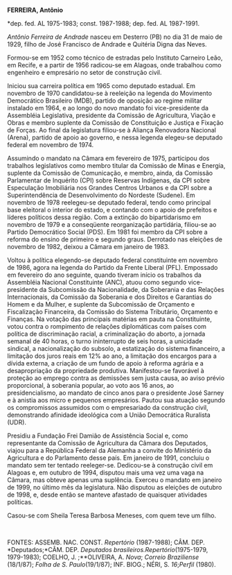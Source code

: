 **FERREIRA, Antônio**

\*dep. fed. AL 1975-1983; const. 1987-1988; dep. fed. AL 1987-1991.

*Antônio Ferreira de Andrade* nasceu em Desterro (PB) no dia 31 de maio
de 1929, filho de José Francisco de Andrade e Quitéria Digna das Neves.

Formou-se em 1952 como técnico de estradas pelo Instituto Carneiro Leão,
em Recife, e a partir de 1956 radicou-se em Alagoas, onde trabalhou como
engenheiro e empresário no setor de construção civil.

Iniciou sua carreira política em 1965 como deputado estadual. Em
novembro de 1970 candidatou-se à reeleição na legenda do Movimento
Democrático Brasileiro (MDB), partido de oposição ao regime militar
instalado em 1964, e ao longo do novo mandato foi vice-presidente da
Assembléia Legislativa, presidente da Comissão de Agricultura, Viação e
Obras e membro suplente da Comissão de Constituição e Justiça e Fixação
de Forças. Ao final da legislatura filiou-se à Aliança Renovadora
Nacional (Arena), partido de apoio ao governo, e nessa legenda elegeu-se
deputado federal em novembro de 1974.

Assumindo o mandato na Câmara em fevereiro de 1975, participou dos
trabalhos legislativos como membro titular da Comissão de Minas e
Energia, suplente da Comissão de Comunicação, e membro, ainda, da
Comissão Parlamentar de Inquérito (CPI) sobre Reservas Indígenas, da CPI
sobre Especulação Imobiliária nos Grandes Centros Urbanos e da CPI sobre
a Superintendência de Desenvolvimento do Nordeste (Sudene). Em novembro
de 1978 reelegeu-se deputado federal, tendo como principal base
eleitoral o interior do estado, e contando com o apoio de prefeitos e
líderes políticos dessa região. Com a extinção do bipartidarismo em
novembro de 1979 e a conseqüente reorganização partidária, filiou-se ao
Partido Democrático Social (PDS). Em 1981 foi membro da CPI sobre a
reforma do ensino de primeiro e segundo graus. Derrotado nas eleições de
novembro de 1982, deixou a Câmara em janeiro de 1983.

Voltou à política elegendo-se deputado federal constituinte em novembro
de 1986, agora na legenda do Partido da Frente Liberal (PFL). Empossado
em fevereiro do ano seguinte, quando tiveram início os trabalhos da
Assembléia Nacional Constituinte (ANC), atuou como segundo
vice-presidente da Subcomissão da Nacionalidade, da Soberania e das
Relações Internacionais, da Comissão da Soberania e dos Direitos e
Garantias do Homem e da Mulher, e suplente da Subcomissão de Orçamento e
Fiscalização Financeira, da Comissão do Sistema Tributário, Orçamento e
Finanças. Na votação das principais matérias em pauta na Constituinte,
votou contra o rompimento de relações diplomáticas com países com
política de discriminação racial, a criminalização do aborto, a jornada
semanal de 40 horas, o turno ininterrupto de seis horas, a unicidade
sindical, a nacionalização do subsolo, a estatização do sistema
financeiro, a limitação dos juros reais em 12% ao ano, a limitação dos
encargos para a dívida externa, a criação de um fundo de apoio à reforma
agrária e a desapropriação da propriedade produtiva. Manifestou-se
favorável à proteção ao emprego contra as demissões sem justa causa, ao
aviso prévio proporcional, à soberania popular, ao voto aos 16 anos, ao
presidencialismo, ao mandato de cinco anos para o presidente José Sarney
e à anistia aos micro e pequenos empresários. Pautou sua atuação segundo
os compromissos assumidos com o empresariado da construção civil,
demonstrando afinidade ideológica com a União Democrática Ruralista
(UDR).

Presidiu a Fundação Frei Damião de Assistência Social e, como
representante da Comissão de Agricultura da Câmara dos Deputados, viajou
para a República Federal da Alemanha a convite do Ministério da
Agricultura e do Parlamento desse país. Em janeiro de 1991, concluiu o
mandato sem ter tentado reeleger-se. Dedicou-se à construção civil em
Alagoas e, em outubro de 1994, disputou mais uma vez uma vaga na Câmara,
mas obteve apenas uma suplência. Exerceu o mandato em janeiro de 1999,
no último mês da legislatura. Não disputou as eleições de outubro de
1998, e, desde então se manteve afastado de quaisquer atividades
políticas.

Casou-se com Sheila Teresa Barbosa Meneses, com quem teve um filho.

 

FONTES: ASSEMB. NAC. CONST. *Repertório* (1987-1988); CÂM. DEP.
*Deputados;*CÂM. DEP. *Deputados brasileiros.*Repertório**(1975-1979,
1979-1983); COELHO, J. ;**OLIVEIRA, A. *Nova*; *Correio Braziliense*
(18/1/87); *Folha de S. Paulo*(19/1/87); INF. BIOG.; NÉRI, S.
*16*;*Perfil* (1980).
